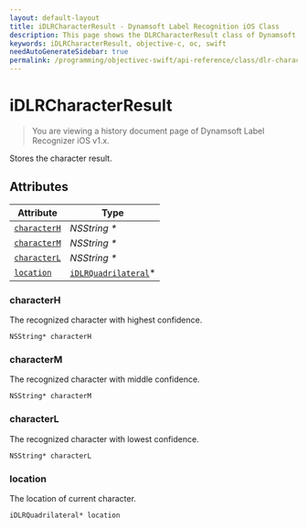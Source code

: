 ```yaml
---
layout: default-layout
title: iDLRCharacterResult - Dynamsoft Label Recognition iOS Class
description: This page shows the DLRCharacterResult class of Dynamsoft Label Recognition for iOS SDK.
keywords: iDLRCharacterResult, objective-c, oc, swift
needAutoGenerateSidebar: true
permalink: /programming/objectivec-swift/api-reference/class/dlr-character-result.html
---
```



# iDLRCharacterResult

> You are viewing a history document page of Dynamsoft Label Recognizer iOS v1.x.

Stores the character result.

## Attributes
  
| Attribute | Type |
|---------- | ---- |
| [`characterH`](#characterh) | *NSString \** |
| [`characterM`](#characterm) | *NSString \** |
| [`characterL`](#characterl) | *NSString \** |
| [`location`](#location) | [`iDLRQuadrilateral`](dlr-quadrilateral.md)\* |


### characterH
The recognized character with highest confidence.
```objc
NSString* characterH
```

### characterM
The recognized character with middle confidence.
```objc
NSString* characterM
```

### characterL
The recognized character with lowest confidence.
```objc
NSString* characterL
```

### location
The location of current character.
```objc
iDLRQuadrilateral* location
```

